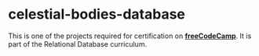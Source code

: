 # celestial-bodies-database
This is one of the projects required for certification on [**freeCodeCamp**](https://www.freecodecamp.org). It is part of the Relational Database curriculum.
